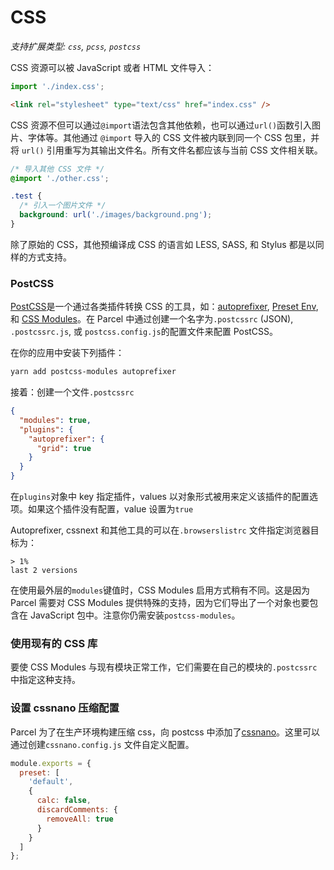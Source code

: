# CSS

_支持扩展类型: `css`, `pcss`, `postcss`_

CSS 资源可以被 JavaScript 或者 HTML 文件导入：

```js
import './index.css';
```

```html
<link rel="stylesheet" type="text/css" href="index.css" />
```

CSS 资源不但可以通过`@import`语法包含其他依赖，也可以通过`url()`函数引入图片、字体等。其他通过 `@import` 导入的 CSS 文件被内联到同一个 CSS 包里，并将 `url()` 引用重写为其输出文件名。所有文件名都应该与当前 CSS 文件相关联。

```css
/* 导入其他 CSS 文件 */
@import './other.css';

.test {
  /* 引入一个图片文件 */
  background: url('./images/background.png');
}
```

除了原始的 CSS，其他预编译成 CSS 的语言如 LESS, SASS, 和 Stylus 都是以同样的方式支持。

### PostCSS

[PostCSS](http://postcss.org)是一个通过各类插件转换 CSS 的工具，如：[autoprefixer](https://github.com/postcss/autoprefixer), [Preset Env](https://github.com/csstools/postcss-preset-env), 和 [CSS Modules](https://github.com/css-modules/css-modules)。在 Parcel 中通过创建一个名字为`.postcssrc` (JSON), `.postcssrc.js`, 或 `postcss.config.js`的配置文件来配置 PostCSS。

在你的应用中安装下列插件：

```bash
yarn add postcss-modules autoprefixer
```

接着：创建一个文件`.postcssrc`

```json
{
  "modules": true,
  "plugins": {
    "autoprefixer": {
      "grid": true
    }
  }
}
```

在`plugins`对象中 key 指定插件，values 以对象形式被用来定义该插件的配置选项。如果这个插件没有配置，value 设置为`true`

Autoprefixer, cssnext 和其他工具的可以在`.browserslistrc` 文件指定浏览器目标为：

```
> 1%
last 2 versions
```

在使用最外层的`modules`键值时，CSS Modules 启用方式稍有不同。这是因为 Parcel 需要对 CSS Modules 提供特殊的支持，因为它们导出了一个对象也要包含在 JavaScript 包中。注意你仍需安装`postcss-modules`。

### 使用现有的 CSS 库

要使 CSS Modules 与现有模块正常工作，它们需要在自己的模块的`.postcssrc`中指定这种支持。

### 设置 cssnano 压缩配置

Parcel 为了在生产环境构建压缩 css，向 postcss 中添加了[cssnano](http://cssnano.co)。这里可以通过创建`cssnano.config.js` 文件自定义配置。

```js
module.exports = {
  preset: [
    'default',
    {
      calc: false,
      discardComments: {
        removeAll: true
      }
    }
  ]
};
```
